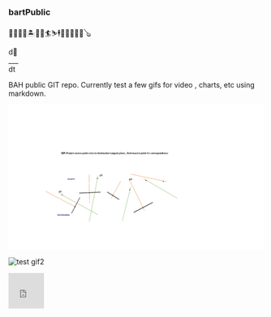 

	
####
		
				
	
	
	
###  bartPublic


🎃🍇🌋🗾🏝️🍎🍔🏄⛷️🕴️🤼‍♀️💡🧮🎥🪕



<div class="top">d🍎</div>___<div class="bottom">dt</div>
		                         



BAH public GIT repo.  Currently test a few gifs for video , charts, etc using markdown.




![test gif1](SOW_d1.gif)

![test gif2](beaverLake.gif)





<iframe src="https://giphy.com/embed/3orieUDCwLUFf6zFzW" width="70" height="70" frameBorder="0"   ></iframe>


